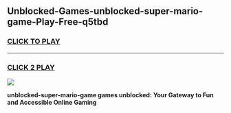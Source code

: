 
## Unblocked-Games-unblocked-super-mario-game-Play-Free-q5tbd
<h3>
<a href="https://premium76.site?title=unblocked-super-mario-game&ref=10A">CLICK TO PLAY</a></h3>
<hr>

<h3>
<a href="https://premium76.site?title=unblocked-super-mario-game&ref=10A">CLICK 2 PLAY</a>
  
</h3>

<a href="https://premium76.site?title=unblocked-super-mario-game&ref=10A"><img src="https://clearcache.store/games.png"></a>


**unblocked-super-mario-game games unblocked: Your Gateway to Fun and Accessible Online Gaming**
